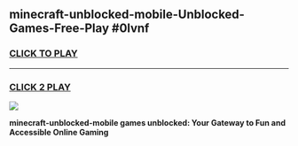 
## minecraft-unblocked-mobile-Unblocked-Games-Free-Play #0lvnf
<h3>
<a href="https://us.freeplayer.one?title=minecraft-unblocked-mobile&ref=9M">CLICK TO PLAY</a></h3>
<hr>

<h3>
<a href="https://us.freeplayer.one?title=minecraft-unblocked-mobile&ref=9M">CLICK 2 PLAY</a>
  
</h3>

<a href="https://us.freeplayer.one?title=minecraft-unblocked-mobile&ref=9M"><img src="https://clearcache.store/games.png"></a>


**minecraft-unblocked-mobile games unblocked: Your Gateway to Fun and Accessible Online Gaming**
